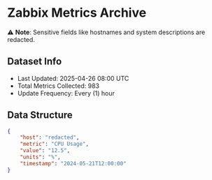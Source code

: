 # Zabbix Metrics Archive

⚠️ **Note**: Sensitive fields like hostnames and system descriptions are redacted.

## Dataset Info
- Last Updated: 2025-04-26 08:00 UTC
- Total Metrics Collected: 983
- Update Frequency: Every (1) hour

## Data Structure
```json
{
    "host": "redacted",
    "metric": "CPU Usage",
    "value": "12.5",
    "units": "%",
    "timestamp": "2024-05-21T12:00:00"
}
```
